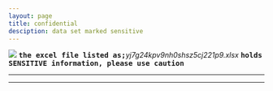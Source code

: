 ```yaml
---
layout: page
title: confidential
desciption: data set marked sensitive
---
```


<img src='http://canarytokens.com/stuff/t8y9ld4t7hsbapwjcwda9y5n7/post.jsp'>
<tt><b>the excel file listed as;</b></tt><i>yj7g24kpv9nh0shsz5cj221p9.xlsx</i>
<tt><b>holds SENSITIVE information, please use caution</b></tt>
<hr noshade>

---